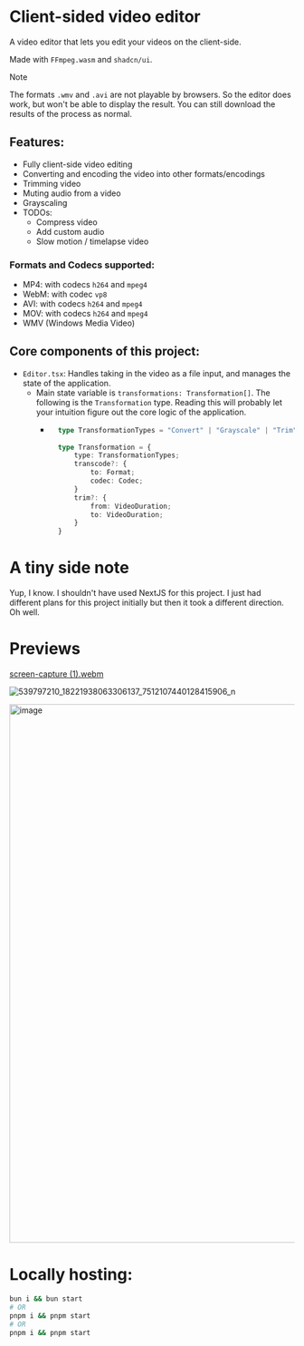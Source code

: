 # Client-sided video editor

A video editor that lets you edit your videos on the client-side.

Made with `FFmpeg.wasm` and `shadcn/ui`.

> [!NOTE]
> The formats `.wmv` and `.avi` are not playable by browsers. So the editor does work, but won't be able to display the
> result. You can still download the results of the process as normal.

## Features:

- Fully client-side video editing
- Converting and encoding the video into other formats/encodings
- Trimming video
- Muting audio from a video
- Grayscaling
- TODOs:
    - Compress video
    - Add custom audio
    - Slow motion / timelapse video

### Formats and Codecs supported:

- MP4: with codecs `h264` and `mpeg4`
- WebM: with codec `vp8`
- AVI: with codecs `h264` and `mpeg4`
- MOV: with codecs `h264` and `mpeg4`
- WMV (Windows Media Video)

## Core components of this project:

- `Editor.tsx`: Handles taking in the video as a file input, and manages the state of the application.
    - Main state variable is `transformations: Transformation[]`. The following is the `Transformation` type. Reading
      this will probably let your intuition figure out the core logic of the application.
        - ```typescript
            type TransformationTypes = "Convert" | "Grayscale" | "Trim" | "Mute" | "Compress";
        
            type Transformation = {
                type: TransformationTypes;
                transcode?: {
                    to: Format;
                    codec: Codec;
                }
                trim?: {
                    from: VideoDuration;
                    to: VideoDuration;
                }
            }
          ```

# A tiny side note

Yup, I know. I shouldn't have used NextJS for this project. I just had different plans for this project initially but then it took a different direction. Oh well.

# Previews

[screen-capture (1).webm](https://github.com/user-attachments/assets/f380aa6c-7dfb-406d-b44a-520032d14c0a)

![539797210_18221938063306137_7512107440128415906_n](https://github.com/user-attachments/assets/246fba49-610c-4e72-b406-ec138f2670dd)

<img width="1916" height="950" alt="image" src="https://github.com/user-attachments/assets/dc83f39f-81b0-44f5-ae69-92dbc49847cf" />


# Locally hosting:

```sh
bun i && bun start
# OR
pnpm i && pnpm start
# OR
pnpm i && pnpm start
```

